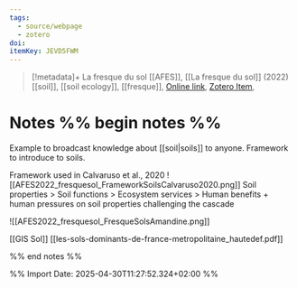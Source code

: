 ```yaml
---
tags:
  - source/webpage
  - zotero
doi: 
itemKey: JEVD5FWM
---
```

>[!metadata]+
> La fresque du sol
> [[AFES]], 
> [[La fresque du sol]] (2022)
> [[soil]], [[soil ecology]], [[fresque]], 
> [Online link](https://fresquedusol.com/), [Zotero Item](zotero://select/library/items/JEVD5FWM), 

# Notes %% begin notes %% 

Example to broadcast knowledge about [[soil|soils]] to anyone.
Framework to introduce to soils.
 
Framework used in Calvaruso et al., 2020
![[AFES2022_fresquesol_FrameworkSoilsCalvaruso2020.png]]
Soil properties > Soil functions > Ecosystem services > Human benefits
\+ human pressures on soil properties challenging the cascade

![[AFES2022_fresquesol_FresqueSolsAmandine.png]]

[[GIS Sol]]
[[les-sols-dominants-de-france-metropolitaine_hautedef.pdf]]

%% end notes %%




%% Import Date: 2025-04-30T11:27:52.324+02:00 %%
